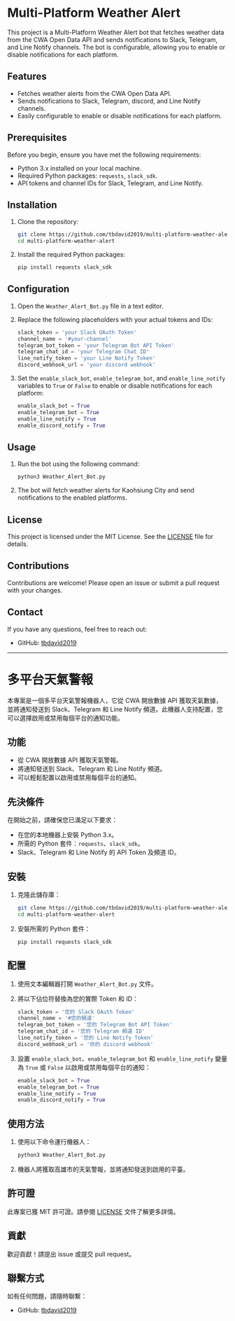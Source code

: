 # Multi-Platform Weather Alert

This project is a Multi-Platform Weather Alert bot that fetches weather data from the CWA Open Data API and sends notifications to Slack, Telegram, and Line Notify channels. The bot is configurable, allowing you to enable or disable notifications for each platform.

## Features

- Fetches weather alerts from the CWA Open Data API.
- Sends notifications to Slack, Telegram, discord, and Line Notify channels.
- Easily configurable to enable or disable notifications for each platform.

## Prerequisites

Before you begin, ensure you have met the following requirements:

- Python 3.x installed on your local machine.
- Required Python packages: `requests`, `slack_sdk`.
- API tokens and channel IDs for Slack, Telegram, and Line Notify.

## Installation

1. Clone the repository:

    ```bash
    git clone https://github.com/tbdavid2019/multi-platform-weather-alert.git
    cd multi-platform-weather-alert
    ```

2. Install the required Python packages:

    ```bash
    pip install requests slack_sdk
    ```

## Configuration

1. Open the `Weather_Alert_Bot.py` file in a text editor.
2. Replace the following placeholders with your actual tokens and IDs:

    ```python
    slack_token = 'your Slack OAuth Token'
    channel_name = '#your-channel'
    telegram_bot_token = 'your Telegram Bot API Token'
    telegram_chat_id = 'your Telegram Chat ID'
    line_notify_token = 'your Line Notify Token'
    discord_webhook_url = 'your discord webhook'
    ```

3. Set the `enable_slack_bot`, `enable_telegram_bot`, and `enable_line_notify` variables to `True` or `False` to enable or disable notifications for each platform:

    ```python
    enable_slack_bot = True
    enable_telegram_bot = True
    enable_line_notify = True
    enable_discord_notify = True
    ```

## Usage

1. Run the bot using the following command:

    ```bash
    python3 Weather_Alert_Bot.py
    ```

2. The bot will fetch weather alerts for Kaohsiung City and send notifications to the enabled platforms.

## License

This project is licensed under the MIT License. See the [LICENSE](LICENSE) file for details.

## Contributions

Contributions are welcome! Please open an issue or submit a pull request with your changes.

## Contact

If you have any questions, feel free to reach out:

- GitHub: [tbdavid2019](https://github.com/tbdavid2019)

---

# 多平台天氣警報

本專案是一個多平台天氣警報機器人，它從 CWA 開放數據 API 獲取天氣數據，並將通知發送到 Slack、Telegram 和 Line Notify 頻道。此機器人支持配置，您可以選擇啟用或禁用每個平台的通知功能。

## 功能

- 從 CWA 開放數據 API 獲取天氣警報。
- 將通知發送到 Slack、Telegram 和 Line Notify 頻道。
- 可以輕鬆配置以啟用或禁用每個平台的通知。

## 先決條件

在開始之前，請確保您已滿足以下要求：

- 在您的本地機器上安裝 Python 3.x。
- 所需的 Python 套件：`requests`、`slack_sdk`。
- Slack、Telegram 和 Line Notify 的 API Token 及頻道 ID。

## 安裝

1. 克隆此儲存庫：

    ```bash
    git clone https://github.com/tbdavid2019/multi-platform-weather-alert.git
    cd multi-platform-weather-alert
    ```

2. 安裝所需的 Python 套件：

    ```bash
    pip install requests slack_sdk
    ```

## 配置

1. 使用文本編輯器打開 `Weather_Alert_Bot.py` 文件。
2. 將以下佔位符替換為您的實際 Token 和 ID：

    ```python
    slack_token = '您的 Slack OAuth Token'
    channel_name = '#您的頻道'
    telegram_bot_token = '您的 Telegram Bot API Token'
    telegram_chat_id = '您的 Telegram 頻道 ID'
    line_notify_token = '您的 Line Notify Token'
    discord_webhook_url = '你的 discord webhook'
    ```

3. 設置 `enable_slack_bot`、`enable_telegram_bot` 和 `enable_line_notify` 變量為 `True` 或 `False` 以啟用或禁用每個平台的通知：

    ```python
    enable_slack_bot = True
    enable_telegram_bot = True
    enable_line_notify = True
    enable_discord_notify = True
    ```

## 使用方法

1. 使用以下命令運行機器人：

    ```bash
    python3 Weather_Alert_Bot.py
    ```

2. 機器人將獲取高雄市的天氣警報，並將通知發送到啟用的平臺。

## 許可證

此專案已獲 MIT 許可證。請參閱 [LICENSE](LICENSE) 文件了解更多詳情。

## 貢獻

歡迎貢獻！請提出 issue 或提交 pull request。

## 聯繫方式

如有任何問題，請隨時聯繫：

- GitHub: [tbdavid2019](https://github.com/tbdavid2019)
